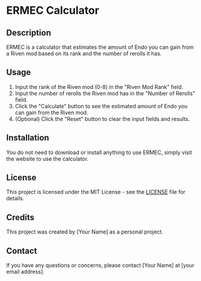 # ERMEC Calculator

## Description
ERMEC is a calculator that estimates the amount of Endo you can gain from a Riven mod based on its rank and the number of rerolls it has.

## Usage
1. Input the rank of the Riven mod (0-8) in the "Riven Mod Rank" field.
2. Input the number of rerolls the Riven mod has in the "Number of Rerolls" field.
3. Click the "Calculate" button to see the estimated amount of Endo you can gain from the Riven mod.
4. (Optional) Click the "Reset" button to clear the input fields and results.

## Installation
You do not need to download or install anything to use ERMEC, simply visit the website to use the calculator.

## License
This project is licensed under the MIT License - see the [LICENSE](LICENSE) file for details.

## Credits
This project was created by [Your Name] as a personal project.

## Contact
If you have any questions or concerns, please contact [Your Name] at [your email address].
